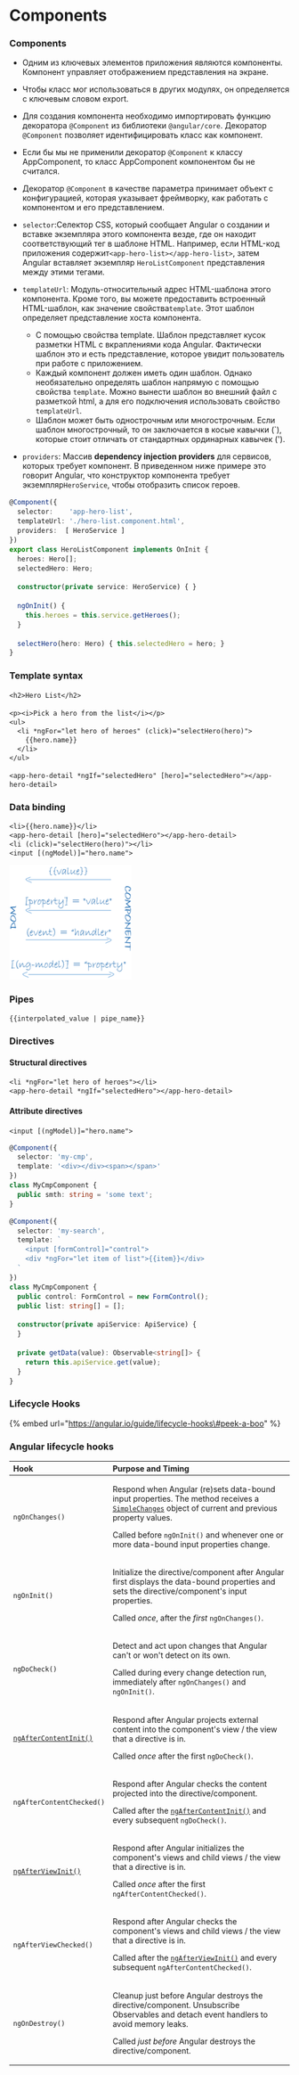 # Components

### Components

* Одним из ключевых элементов приложения являются компоненты. Компонент управляет отображением представления на экране. 
* Чтобы класс мог использоваться в других модулях, он определяется с ключевым словом export.
* Для создания компонента необходимо импортировать функцию декоратора `@Component` из библиотеки `@angular/core`. Декоратор `@Component` позволяет идентифицировать класс как компонент.
* Если бы мы не применили декоратор `@Component` к классу AppComponent, то класс AppComponent компонентом бы не считался.
* Декоратор `@Component` в качестве параметра принимает объект с конфигурацией, которая указывает фреймворку, как работать с компонентом и его представлением.



* `selector`:Селектор CSS, который сообщает Angular о создании и вставке экземпляра этого компонента везде, где он находит соответствующий тег в шаблоне HTML. Например, если HTML-код приложения содержит`<app-hero-list></app-hero-list>`, затем Angular вставляет экземпляр `HeroListComponent` представления между этими тегами.
* `templateUrl`: Модуль-относительный адрес HTML-шаблона этого компонента. Кроме того, вы можете предоставить встроенный HTML-шаблон, как значение свойства`template`. Этот шаблон определяет представление хоста компонента.
  * С помощью свойства template. Шаблон представляет кусок разметки HTML с вкраплениями кода Angular. Фактически шаблон это и есть представление, которое увидит пользователь при работе с приложением.
  * Каждый компонент должен иметь один шаблон. Однако необязательно определять шаблон напрямую с помощью свойства `template`. Можно вынести шаблон во внешний файл с разметкой html, а для его подключения использовать свойство `templateUrl`.
  * Шаблон может быть однострочным или многострочным. Если шаблон многострочный, то он заключается в косые кавычки \(\`\), которые стоит отличать от стандартных ординарных кавычек \('\).
* `providers`: Массив **dependency injection providers** для сервисов, которых требует компонент. В приведенном ниже примере это говорит Angular, что конструктор компонента требует экземпляр`HeroService`, чтобы отобразить список героев.

```typescript
@Component({
  selector:    'app-hero-list',
  templateUrl: './hero-list.component.html',
  providers:  [ HeroService ]
})
export class HeroListComponent implements OnInit {
  heroes: Hero[];
  selectedHero: Hero;

  constructor(private service: HeroService) { }

  ngOnInit() {
    this.heroes = this.service.getHeroes();
  }

  selectHero(hero: Hero) { this.selectedHero = hero; }
}
```

### Template syntax

```markup
<h2>Hero List</h2>

<p><i>Pick a hero from the list</i></p>
<ul>
  <li *ngFor="let hero of heroes" (click)="selectHero(hero)">
    {{hero.name}}
  </li>
</ul>

<app-hero-detail *ngIf="selectedHero" [hero]="selectedHero"></app-hero-detail>
```

### Data binding

```markup
<li>{{hero.name}}</li>
<app-hero-detail [hero]="selectedHero"></app-hero-detail>
<li (click)="selectHero(hero)"></li>
<input [(ngModel)]="hero.name">
```

![Data binding](../.gitbook/assets/image%20%2839%29.png)

### Pipes

```markup
{{interpolated_value | pipe_name}}
```

### Directives

#### **Structural directives**

```markup
<li *ngFor="let hero of heroes"></li>
<app-hero-detail *ngIf="selectedHero"></app-hero-detail>
```

#### **Attribute directives**

```markup
<input [(ngModel)]="hero.name">
```

```typescript
@Component({
  selector: 'my-cmp',
  template: '<div></div><span></span>'
})
class MyCmpComponent {
  public smth: string = 'some text';
}
```

```typescript
@Component({
  selector: 'my-search',
  template: `
    <input [formControl]="control">
    <div *ngFor="let item of list">{{item}}</div>
  `
})
class MyCmpComponent {
  public control: FormControl = new FormControl();
  public list: string[] = [];

  constructor(private apiService: ApiService) {
  }

  private getData(value): Observable<string[]> {
    return this.apiService.get(value);
  }
}
```

### Lifecycle Hooks

{% embed url="https://angular.io/guide/lifecycle-hooks\#peek-a-boo" %}



### Angular lifecycle hooks <a id="other-angular-lifecycle-hooks"></a>

<table>
  <thead>
    <tr>
      <th style="text-align:left">Hook</th>
      <th style="text-align:left">Purpose and Timing</th>
    </tr>
  </thead>
  <tbody>
    <tr>
      <td style="text-align:left"><code>ngOnChanges()</code>
      </td>
      <td style="text-align:left">
        <p>Respond when Angular (re)sets data-bound input properties. The method
          receives a <a href="https://angular.io/api/core/SimpleChanges"><code>SimpleChanges</code></a> object
          of current and previous property values.</p>
        <p>Called before <code>ngOnInit()</code> and whenever one or more data-bound
          input properties change.</p>
      </td>
    </tr>
    <tr>
      <td style="text-align:left"><code>ngOnInit()</code>
      </td>
      <td style="text-align:left">
        <p>Initialize the directive/component after Angular first displays the data-bound
          properties and sets the directive/component&apos;s input properties.</p>
        <p>Called <em>once</em>, after the <em>first</em>  <code>ngOnChanges()</code>.</p>
      </td>
    </tr>
    <tr>
      <td style="text-align:left"><code>ngDoCheck()</code>
      </td>
      <td style="text-align:left">
        <p>Detect and act upon changes that Angular can&apos;t or won&apos;t detect
          on its own.</p>
        <p>Called during every change detection run, immediately after <code>ngOnChanges()</code> and <code>ngOnInit()</code>.</p>
      </td>
    </tr>
    <tr>
      <td style="text-align:left"><a href="https://angular.io/api/router/RouterLinkActive#ngAfterContentInit"><code>ngAfterContentInit()</code></a>
      </td>
      <td style="text-align:left">
        <p>Respond after Angular projects external content into the component&apos;s
          view / the view that a directive is in.</p>
        <p>Called <em>once</em> after the first <code>ngDoCheck()</code>.</p>
      </td>
    </tr>
    <tr>
      <td style="text-align:left"><code>ngAfterContentChecked()</code>
      </td>
      <td style="text-align:left">
        <p>Respond after Angular checks the content projected into the directive/component.</p>
        <p>Called after the <a href="https://angular.io/api/router/RouterLinkActive#ngAfterContentInit"><code>ngAfterContentInit()</code></a> and
          every subsequent <code>ngDoCheck()</code>.</p>
      </td>
    </tr>
    <tr>
      <td style="text-align:left"><a href="https://angular.io/api/forms/NgForm#ngAfterViewInit"><code>ngAfterViewInit()</code></a>
      </td>
      <td style="text-align:left">
        <p>Respond after Angular initializes the component&apos;s views and child
          views / the view that a directive is in.</p>
        <p>Called <em>once</em> after the first <code>ngAfterContentChecked()</code>.</p>
      </td>
    </tr>
    <tr>
      <td style="text-align:left"><code>ngAfterViewChecked()</code>
      </td>
      <td style="text-align:left">
        <p>Respond after Angular checks the component&apos;s views and child views
          / the view that a directive is in.</p>
        <p>Called after the <a href="https://angular.io/api/forms/NgForm#ngAfterViewInit"><code>ngAfterViewInit()</code></a> and
          every subsequent <code>ngAfterContentChecked()</code>.</p>
      </td>
    </tr>
    <tr>
      <td style="text-align:left"><code>ngOnDestroy()</code>
      </td>
      <td style="text-align:left">
        <p>Cleanup just before Angular destroys the directive/component. Unsubscribe
          Observables and detach event handlers to avoid memory leaks.</p>
        <p>Called <em>just before</em> Angular destroys the directive/component.</p>
      </td>
    </tr>
  </tbody>
</table>